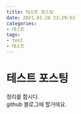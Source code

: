 ```yaml
---
title: 테스트 포스팅
date: 2021-01-26 23:29:53
categories:
- 테스트
tags:
- test
- 테스트
---
```


# 테스트 포스팅

정리를 합시다.
<br> github 블로그에 할거에요.
